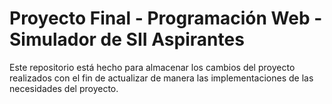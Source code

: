 # Proyecto Final - Programación Web - Simulador de SII Aspirantes

Este repositorio está hecho para almacenar los cambios del proyecto realizados con el fin de actualizar de manera las implementaciones de las necesidades del proyecto.
